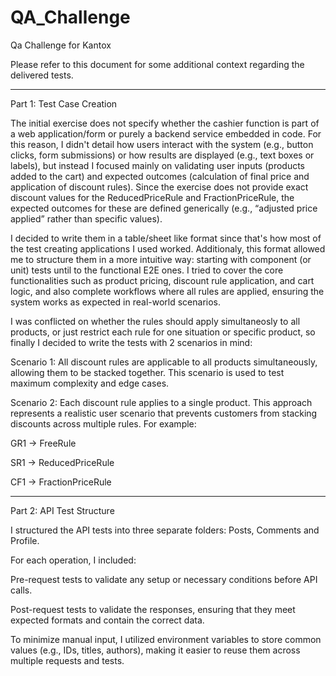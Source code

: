 # QA_Challenge
Qa Challenge for Kantox

Please refer to this document for some additional context regarding the delivered tests.

----------------------------------------------------------------------------------

Part 1: Test Case Creation

The initial exercise does not specify whether the cashier function is part of a web application/form or purely a backend service embedded in code. 
For this reason, I didn't detail how users interact with the system (e.g., button clicks, form submissions) or how results are displayed (e.g., text boxes or labels), but instead I focused mainly on validating user inputs (products added to the cart) and expected outcomes (calculation of final price and application of discount rules). Since the exercise does not provide exact discount values for the ReducedPriceRule and FractionPriceRule, the expected outcomes for these are defined generically (e.g., “adjusted price applied” rather than specific values).


I decided to write them in a table/sheet like format since that's how most of the test creating applications I used worked. Additionaly, this format allowed me to structure them in a more intuitive way: starting with component (or unit) tests until to the functional E2E ones. I tried to cover the core functionalities such as product pricing, discount rule application, and cart logic, and also complete workflows where all rules are applied, ensuring the system works as expected in real-world scenarios.


I was conflicted on whether the rules should apply simultaneosly to all products, or just restrict each rule for one situation or specific product, so finally I decided to write the tests with 2 scenarios in mind:

Scenario 1: All discount rules are applicable to all products simultaneously, allowing them to be stacked together. This scenario is used to test maximum complexity and edge cases.

Scenario 2: Each discount rule applies to a single product. This approach represents a realistic user scenario that prevents customers from stacking discounts across multiple rules. For example:

GR1 → FreeRule

SR1 → ReducedPriceRule

CF1 → FractionPriceRule


----------------------------------------------------------------------------------

Part 2: API Test Structure

I structured the API tests into three separate folders: Posts, Comments and Profile.



For each operation, I included:


Pre-request tests to validate any setup or necessary conditions before API calls.


Post-request tests to validate the responses, ensuring that they meet expected formats and contain the correct data.



To minimize manual input, I utilized environment variables to store common values (e.g., IDs, titles, authors), making it easier to reuse them across multiple requests and tests.
